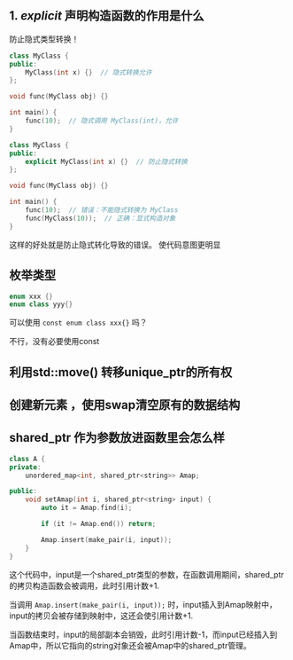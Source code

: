 ## 1. *explicit* 声明构造函数的作用是什么
防止隐式类型转换！
```cpp
class MyClass {
public:
    MyClass(int x) {}  // 隐式转换允许
};

void func(MyClass obj) {}

int main() {
    func(10);  // 隐式调用 MyClass(int)，允许
}
```

```cpp
class MyClass {
public:
    explicit MyClass(int x) {}  // 防止隐式转换
};

void func(MyClass obj) {}

int main() {
    func(10);  // 错误：不能隐式转换为 MyClass
    func(MyClass(10));  // 正确：显式构造对象
}
```
这样的好处就是防止隐式转化导致的错误。
使代码意图更明显

## 枚举类型
```cpp
enum xxx {}
enum class yyy{}
```
可以使用 ```const enum class xxx{}``` 吗？

不行，没有必要使用const

## 利用std::move() 转移unique_ptr的所有权

## 创建新元素 ，使用swap清空原有的数据结构

## shared_ptr 作为参数放进函数里会怎么样
```cpp
class A {
private:
    unordered_map<int, shared_ptr<string>> Amap;

public:
    void setAmap(int i, shared_ptr<string> input) {
        auto it = Amap.find(i);

        if (it != Amap.end()) return;

        Amap.insert(make_pair(i, input));
    }
}
```
这个代码中，input是一个shared_ptr类型的参数，在函数调用期间，shared_ptr的拷贝构造函数会被调用，此时引用计数+1.

当调用 `Amap.insert(make_pair(i, input));` 时，input插入到Amap映射中，input的拷贝会被存储到映射中，这还会使引用计数+1.

当函数结束时，input的局部副本会销毁，此时引用计数-1，而input已经插入到Amap中，所以它指向的string对象还会被Amap中的shared_ptr管理。

## 